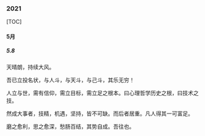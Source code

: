 ### 2021

[TOC]



#### 5月

##### 5.8

天晴朗，持续大风。

吾已立投名状，与人斗，与天斗，与己斗，其乐无穷！

人立与世，需有信仰，需立目标，需立足之根本。曰心理哲学历史之根，曰技术之技。

然成大事者，技精，机遇，坚持，皆不可缺。而后者居重。凡人得其一可富足。

磨之愈利，思之愈深，愁肠百结，其势自成。吾往也。

